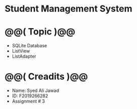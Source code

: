 # Student Management System

# @@( Topic )@@

- SQLite Database
- ListView
- ListAdapter

# @@( Creadits )@@

- Name: Syed Ali Jawad
- ID: F2019266282
- Assignment # 3
